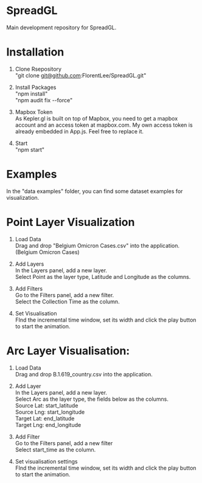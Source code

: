 # SpreadGL
Main development repository for SpreadGL.

# Installation
1. Clone Rsepository\
"git clone git@github.com:FlorentLee/SpreadGL.git"

2. Install Packages\
"npm install"\
"npm audit fix --force"

3. Mapbox Token\
As Kepler.gl is built on top of Mapbox, you need to get a mapbox account and an access token at mapbox.com. My own access token is already embedded in App.js. Feel free to replace it.

4. Start\
"npm start"

# Examples
In the "data examples" folder, you can find some dataset examples for visualization.

# Point Layer Visualization
1. Load Data\
Drag and drop "Belgium Omicron Cases.csv" into the application. (Belgium Omicron Cases)

2. Add Layers\
In the Layers panel, add a new layer.\
Select Point as the layer type, Latitude and Longitude as the columns.

3. Add Filters\
Go to the Filters panel, add a new filter.\
Select the Collection Time as the column.

4. Set Visualisation\
FInd the incremental time window, set its width and click the play button to start the animation.

# Arc Layer Visualisation:
1. Load Data\
Drag and drop B.1.619_country.csv into the application.

2. Add Layer\
In the Layers panel, add a new layer.\
Select Arc as the layer type, the fields below as the columns.\
Source Lat: start_latitude\
Source Lng: start_longitude\
Target Lat: end_latitude\
Target Lng: end_longitude

3. Add Filter\
Go to the Filters panel, add a new filter\
Select start_time as the column.

4. Set visualisation settings\
FInd the incremental time window, set its width and click the play button to start the animation.

